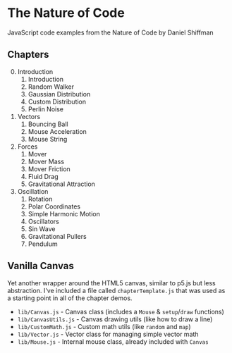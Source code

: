# The Nature of Code

JavaScript code examples from the Nature of Code by Daniel Shiffman

## Chapters

0. Introduction
    1. Introduction
    2. Random Walker
    3. Gaussian Distribution
    4. Custom Distribution
    5. Perlin Noise
1. Vectors
    1. Bouncing Ball
    2. Mouse Acceleration
    3. Mouse String
2. Forces
    1. Mover
    2. Mover Mass
    3. Mover Friction
    4. Fluid Drag
    5. Gravitational Attraction
3. Oscillation
    1. Rotation
    2. Polar Coordinates
    3. Simple Harmonic Motion
    4. Oscillators
    5. Sin Wave
    6. Gravitational Pullers
    7. Pendulum

## Vanilla Canvas

Yet another wrapper around the HTML5 canvas, similar to p5.js but less abstraction. I've included a file called `chapterTemplate.js` that was used as a starting point in all of the chapter demos.

-   `lib/Canvas.js` - Canvas class (includes a `Mouse` & `setup`/`draw` functions)
-   `lib/CanvasUtils.js` - Canvas drawing utils (like how to draw a line)
-   `lib/CustomMath.js` - Custom math utils (like `random` and `map`)
-   `lib/Vector.js` - Vector class for managing simple vector math
-   `lib/Mouse.js` - Internal mouse class, already included with `Canvas`